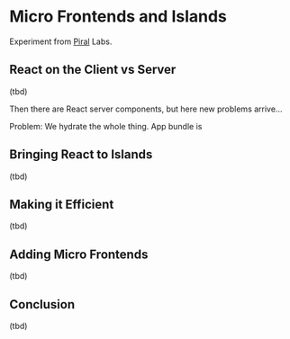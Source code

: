 # Micro Frontends and Islands

Experiment from [Piral](https://piral.io) Labs.

## React on the Client vs Server

(tbd)

Then there are React server components, but here new problems arrive...

Problem: We hydrate the whole thing. App bundle is 

## Bringing React to Islands

(tbd)

## Making it Efficient

(tbd)

## Adding Micro Frontends

(tbd)

## Conclusion

(tbd)
